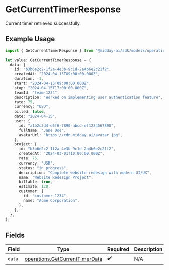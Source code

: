 # GetCurrentTimerResponse

Current timer retrieved successfully.

## Example Usage

```typescript
import { GetCurrentTimerResponse } from "@midday-ai/sdk/models/operations";

let value: GetCurrentTimerResponse = {
  data: {
    id: "b3b6e2c2-1f2a-4e3b-9c1d-2a4b6e2c21f2",
    createdAt: "2024-04-15T09:00:00.000Z",
    duration: -1,
    start: "2024-04-15T09:00:00.000Z",
    stop: "2024-04-15T17:00:00.000Z",
    teamId: "team-1234",
    description: "Worked on implementing user authentication feature",
    rate: 75,
    currency: "USD",
    billed: false,
    date: "2024-04-15",
    user: {
      id: "a1b2c3d4-e5f6-7890-abcd-ef1234567890",
      fullName: "Jane Doe",
      avatarUrl: "https://cdn.midday.ai/avatar.jpg",
    },
    project: {
      id: "b3b6e2c2-1f2a-4e3b-9c1d-2a4b6e2c21f2",
      createdAt: "2024-03-01T10:00:00.000Z",
      rate: 75,
      currency: "USD",
      status: "in_progress",
      description: "Complete website redesign with modern UI/UX",
      name: "Website Redesign Project",
      billable: true,
      estimate: 120,
      customer: {
        id: "customer-1234",
        name: "Acme Corporation",
      },
    },
  },
};
```

## Fields

| Field                                                                            | Type                                                                             | Required                                                                         | Description                                                                      |
| -------------------------------------------------------------------------------- | -------------------------------------------------------------------------------- | -------------------------------------------------------------------------------- | -------------------------------------------------------------------------------- |
| `data`                                                                           | [operations.GetCurrentTimerData](../../models/operations/getcurrenttimerdata.md) | :heavy_check_mark:                                                               | N/A                                                                              |